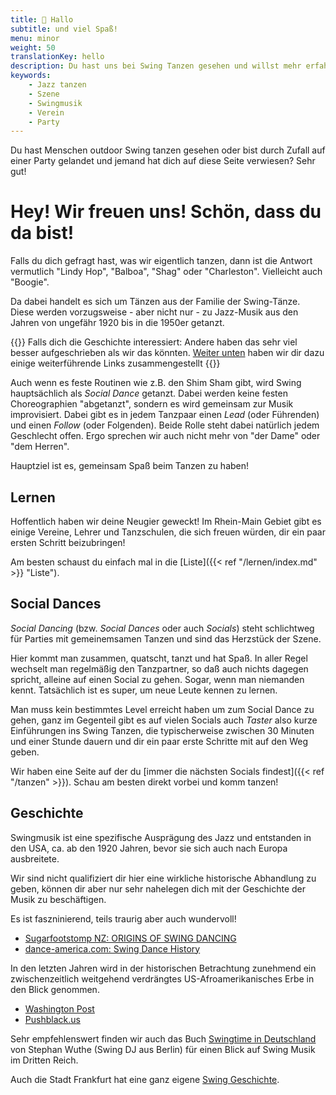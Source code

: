 ```yaml
---
title: 👋 Hallo
subtitle: und viel Spaß!
menu: minor
weight: 50
translationKey: hello
description: Du hast uns bei Swing Tanzen gesehen und willst mehr erfahren?
keywords:
    - Jazz tanzen
    - Szene
    - Swingmusik
    - Verein
    - Party
---
```


Du hast Menschen outdoor Swing tanzen gesehen oder bist durch Zufall auf einer Party gelandet und jemand hat dich auf diese Seite verwiesen? Sehr gut!

# Hey! Wir freuen uns! Schön, dass du da bist!

Falls du dich gefragt hast, was wir eigentlich tanzen, dann ist die Antwort vermutlich "Lindy Hop", "Balboa", "Shag" oder "Charleston". Vielleicht auch "Boogie".

Da dabei handelt es sich um Tänzen aus der Familie der Swing-Tänze. Diese werden vorzugsweise - aber nicht nur - zu Jazz-Musik aus den Jahren von ungefähr 1920 bis in die 1950er getanzt.

{{<info>}}
Falls dich die Geschichte interessiert: Andere haben das sehr viel besser aufgeschrieben als wir das könnten. [Weiter unten](#geschichte) haben wir dir dazu einige weiterführende Links zusammengestellt
{{</info>}}

Auch wenn es feste Routinen wie z.B. den Shim Sham gibt, wird Swing hauptsächlich als *Social Dance* getanzt. Dabei werden keine festen Choreographien "abgetanzt", sondern es wird gemeinsam zur Musik improvisiert. Dabei gibt es in jedem Tanzpaar einen *Lead* (oder Führenden) und einen *Follow* (oder Folgenden). Beide Rolle steht dabei natürlich jedem Geschlecht offen. Ergo sprechen wir auch nicht mehr von "der Dame" oder "dem Herren".

Hauptziel ist es, gemeinsam Spaß beim Tanzen zu haben!

## Lernen

Hoffentlich haben wir deine Neugier geweckt! Im Rhein-Main Gebiet gibt es einige Vereine, Lehrer und Tanzschulen, die sich freuen würden, dir ein paar ersten Schritt beizubringen!

Am besten schaust du einfach mal in die [Liste]({{< ref "/lernen/index.md" >}} "Liste").

## Social Dances

*Social Dancing* (bzw. *Social Dances* oder auch *Socials*) steht schlichtweg für Parties mit gemeinemsamen Tanzen und sind das Herzstück der Szene.

Hier kommt man zusammen, quatscht, tanzt und hat Spaß. In aller Regel wechselt man regelmäßig den Tanzpartner, so daß auch nichts dagegen spricht, alleine auf einen Social zu gehen. Sogar, wenn man niemanden kennt. Tatsächlich ist es super, um neue Leute kennen zu lernen.

Man muss kein bestimmtes Level erreicht haben um zum Social Dance zu gehen, ganz im Gegenteil gibt es auf vielen Socials auch *Taster* also kurze Einführungen ins Swing Tanzen, die typischerweise zwischen 30 Minuten und einer Stunde dauern und dir ein paar erste Schritte mit auf den Weg geben.

Wir haben eine Seite auf der du [immer die nächsten Socials findest]({{< ref "/tanzen" >}}). Schau am besten direkt vorbei und komm tanzen!

## Geschichte

Swingmusik ist eine spezifische Ausprägung des Jazz und entstanden in den USA, ca. ab den 1920 Jahren, bevor sie sich auch nach Europa ausbreitete.

Wir sind nicht qualifiziert dir hier eine wirkliche historische Abhandlung zu geben, können dir aber nur sehr nahelegen dich mit der Geschichte der Musik zu beschäftigen.

Es ist faszninierend, teils traurig aber auch wundervoll!

- [Sugarfootstomp NZ:  ORIGINS OF SWING DANCING](https://www.sugarfootstomp.co.nz/origins-of-swing-dancing#:~:text=Swing%20Dancing%20originated%20in%20Harlem,the%20Jazz%20music%20swing%20beat.)
- [dance-america.com: Swing Dance History](https://dance-america.com/swing-dance-history-83.html)

In den letzten Jahren wird in der historischen Betrachtung zunehmend ein zwischenzeitlich weitgehend verdrängtes US-Afroamerikanisches Erbe in den Blick genommen.

- [Washington Post](https://www.washingtonpost.com/lifestyle/style/african-american-dancers-promote-lindy-hop-and-its-cultural-significance/2012/08/26/d60b46b0-eecd-11e1-afd8-097e90f99d05_story.html)
- [Pushblack.us](https://www.pushblack.us/news/often-erased-black-roots-jazz-and-swing)

Sehr empfehlenswert finden wir auch das Buch [Swingtime in Deutschland](https://www.amazon.de/Swingtime-Deutschland-Stephan-Wuthe/dp/3887472713#:~:text=Dieses%20Buch%20wartet%20mit%20einer,Reihe%20von%20Zeitzeugen%20zu%20Wort.) von Stephan Wuthe (Swing DJ aus Berlin) für einen Blick auf Swing Musik im Dritten Reich.

Auch die Stadt Frankfurt hat eine ganz eigene [Swing Geschichte](https://www.faz.net/aktuell/rhein-main/kultur/wie-jazz-musiker-emil-mangelsdorff-gegen-die-nazi-diktatur-rebellierte-16233919.html).